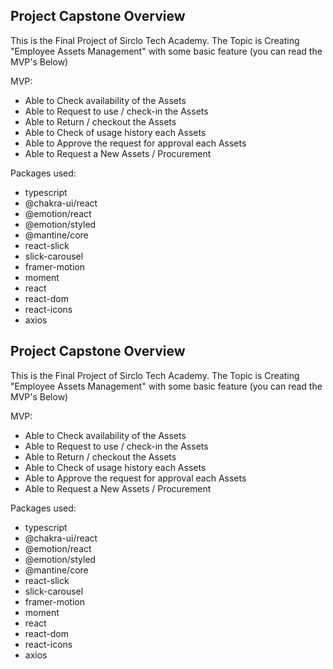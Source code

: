 ## Project Capstone Overview

This is the Final Project of Sirclo Tech Academy. The Topic is Creating "Employee Assets Management" with some basic feature (you can read the MVP's Below) 

MVP: 
- Able to Check availability of the Assets
- Able to Request to use / check-in the Assets
- Able to Return / checkout the Assets
- Able to Check of usage history each Assets
- Able to Approve the request for approval each Assets
- Able to Request a New Assets / Procurement

Packages used: 
- typescript
- @chakra-ui/react
- @emotion/react
- @emotion/styled
- @mantine/core
- react-slick
- slick-carousel
- framer-motion
- moment
- react
- react-dom
- react-icons
- axios
## Project Capstone Overview

This is the Final Project of Sirclo Tech Academy. The Topic is Creating "Employee Assets Management" with some basic feature (you can read the MVP's Below) 

MVP: 
- Able to Check availability of the Assets
- Able to Request to use / check-in the Assets
- Able to Return / checkout the Assets
- Able to Check of usage history each Assets
- Able to Approve the request for approval each Assets
- Able to Request a New Assets / Procurement

Packages used: 
- typescript
- @chakra-ui/react
- @emotion/react
- @emotion/styled
- @mantine/core
- react-slick
- slick-carousel
- framer-motion
- moment
- react
- react-dom
- react-icons
- axios
